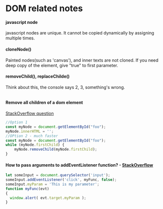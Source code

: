 DOM related notes
=================
#### javascript node
javascript nodes are unique. It cannot be copied dynamically by assigning multiple times.
#### cloneNode()
Painted nodes(such as 'canvas'), and inner texts are not cloned. 
If you need deep copy of the element, give "true" to first parameter.
#### removeChild(), replaceChilde()
Think about this, the console says 2, 3, something's wrong.
```javascript

```
#### Remove all children of a dom element
[StackOverflow question](https://stackoverflow.com/questions/3955229/remove-all-child-elements-of-a-dom-node-in-javascript)
```javascript
//Option 1
const myNode = document.getElementById("foo");
myNode.innerHTML = '';
//OPtion 2 - much faster
const myNode = document.getElementById("foo");
while (myNode.firstChild) {
    myNode.removeChild(myNode.firstChild);
}
```

#### How to pass arguments to addEventListener function? - [StackOverflow](https://stackoverflow.com/questions/256754/how-to-pass-arguments-to-addeventlistener-listener-function)
```javascript
let someInput = document.querySelector('input');
someInput.addEventListener('click', myFunc, false);
someInput.myParam = 'This is my parameter';
function myFunc(evt)
{
  window.alert( evt.target.myParam );
}
```



